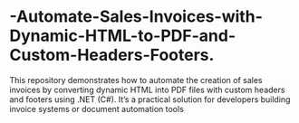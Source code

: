 # -Automate-Sales-Invoices-with-Dynamic-HTML-to-PDF-and-Custom-Headers-Footers.
This repository demonstrates how to automate the creation of sales invoices by converting dynamic HTML into PDF files with custom headers and footers using .NET (C#). It’s a practical solution for developers building invoice systems or document automation tools
